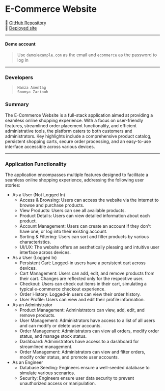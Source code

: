 # E-Commerce Website
🔗 [GitHub Repository](https://github.com/hamentag/capstone_E-Commerce_App)  
🔗 [Deployed site](https://hs-ecommerce.onrender.com/)
**********************
#### Demo account
> Use `demo@example.com` as the email and `ecommerce` as the password to log in
**********************
### Developers
> `Hamza Amentag `        
> `Soumya Zariouh`
### Summary
The E-Commerce Website is a full-stack application aimed at providing a seamless online shopping experience. With a focus on user-friendly features, streamlined order placement functionality, and efficient administrative tools, the platform caters to both customers and administrators. Key highlights include a comprehensive product catalog, persistent shopping carts, secure order processing, and an easy-to-use interface accessible across various devices.
**********************
### Application Functionality
The application encompasses multiple features designed to facilitate a seamless online shopping experience, addressing the following user stories:
* As a User (Not Logged In)
    * Access & Browsing: Users can access the website via the internet to browse and purchase products.
    * View Products: Users can see all available products.
    * Product Details: Users can view detailed information about each product.
    * Account Management: Users can create an account if they don't have one, or log into their existing account.
    * Sorting & Filtering: Users can sort and filter products by various characteristics.
    * UI/UX: The website offers an aesthetically pleasing and intuitive user interface across devices.
* As a User (Logged In)
    * Persistent Cart: Logged-in users have a persistent cart across devices.
    * Cart Management: Users can add, edit, and remove products from their cart. Changes are reflected only for the respective user.
    * Checkout: Users can check out items in their cart, simulating a typical e-commerce checkout experience.
    * Order History: Logged-in users can view their order history.
    * User Profile: Users can view and edit their profile information.
* As an Administrator
    * Product Management: Administrators can view, add, edit, and remove products.
    * User Management: Administrators have access to a list of all users and can modify or delete user accounts.
    * Order Management: Administrators can view all orders, modify order status, and manage stock status.
    * Dashboard: Administrators have access to a dashboard for streamlined management.
    * Order Management: Administrators can view and filter orders, modify order status, and promote user accounts.
* As an Engineer
    * Database Seeding: Engineers ensure a well-seeded database to simulate various scenarios.
    * Security: Engineers ensure user data security to prevent unauthorized access or manipulation.     

